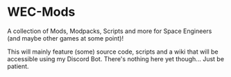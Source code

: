 # WEC-Mods

A collection of Mods, Modpacks, Scripts and more for Space Engineers (and maybe other games at some point)!

This will mainly feature (some) source code, scripts and a wiki that will be accessible using my Discord Bot.
There's nothing here yet though... Just be patient.
